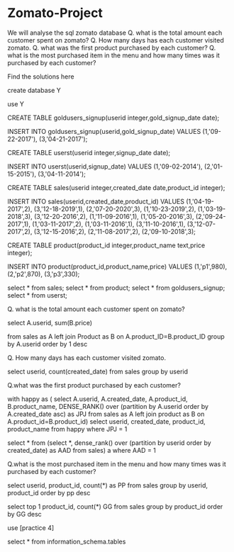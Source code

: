 # Zomato-Project

We will analyse the sql zomato database
Q. what is the total amount each customer spent on zomato?
Q. How many days has each customer visited zomato.
Q. what was the first product purchased by each customer?
Q. what is the most purchased item in the menu and how many times was it purchased by each customer?


Find the solutions here


create database Y

use Y

CREATE TABLE goldusers_signup(userid integer,gold_signup_date date); 

INSERT INTO goldusers_signup(userid,gold_signup_date) 
 VALUES (1,'09-22-2017'),
(3,'04-21-2017');

CREATE TABLE userst(userid integer,signup_date date); 

INSERT INTO userst(userid,signup_date) 
 VALUES (1,'09-02-2014'),
(2,'01-15-2015'),
(3,'04-11-2014');

CREATE TABLE sales(userid integer,created_date date,product_id integer); 

INSERT INTO sales(userid,created_date,product_id) 
 VALUES (1,'04-19-2017',2),
(3,'12-18-2019',1),
(2,'07-20-2020',3),
(1,'10-23-2019',2),
(1,'03-19-2018',3),
(3,'12-20-2016',2),
(1,'11-09-2016',1),
(1,'05-20-2016',3),
(2,'09-24-2017',1),
(1,'03-11-2017',2),
(1,'03-11-2016',1),
(3,'11-10-2016',1),
(3,'12-07-2017',2),
(3,'12-15-2016',2),
(2,'11-08-2017',2),
(2,'09-10-2018',3);

CREATE TABLE product(product_id integer,product_name text,price integer); 

INSERT INTO product(product_id,product_name,price) 
 VALUES
(1,'p1',980),
(2,'p2',870),
(3,'p3',330);

select * from sales;
select * from product;
select * from goldusers_signup;
select * from userst;

Q. what is the total amount each customer spent on zomato?

select
A.userid,
sum(B.price)

from sales as A
left join
Product as B
on
A.product_ID=B.product_ID
group by A.userid
order by 1 desc


Q. How many days has each customer visited zomato.

select
userid,
count(created_date)
from sales
group by userid

Q.what was the first product purchased by each customer?

with happy as
(
select
A.userid, A.created_date, A.product_id,
B.product_name,
DENSE_RANK() over (partition by A.userid order by A.created_date asc) as JPJ
from sales as A
left join
product as B
on A.product_id=B.product_id)
select userid, created_date, product_id, product_name  from happy where JPJ = 1

select * from (select *, dense_rank() over (partition by userid order by created_date) as AAD from sales) a where AAD = 1

Q.what is the most purchased item in the menu and how many times was it purchased by each customer?


select
userid,
product_id,
count(*) as PP
from sales
group by userid,
product_id
order by pp desc

select top 1
product_id,
count(*) GG
from sales
group by product_id
order by GG desc

use [practice 4]

select * from information_schema.tables
